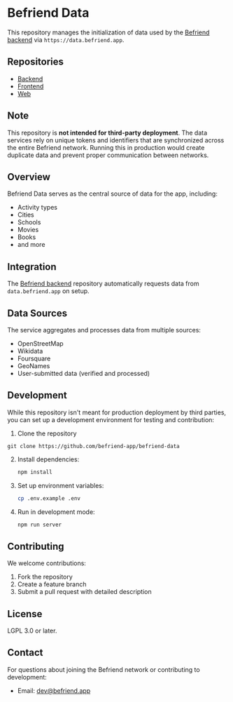 # Befriend Data

This repository manages the initialization of data used by the [Befriend backend](https://github.com/befriend-app/befriend-backend) via `https://data.befriend.app`.

## Repositories
- [Backend](https://github.com/befriend-app/befriend-backend)
- [Frontend](https://github.com/befriend-app/befriend-app)
- [Web](https://github.com/befriend-app/befriend-web)

## Note

This repository is **not intended for third-party deployment**. The data services rely on unique tokens and identifiers that are synchronized across the entire Befriend network. Running this in production would create duplicate data and prevent proper communication between networks.



## Overview

Befriend Data serves as the central source of data for the app, including:

- Activity types
- Cities
- Schools
- Movies
- Books
- and more

## Integration

The [Befriend backend](https://github.com/befriend-app/befriend-backend) repository automatically requests data from `data.befriend.app` on setup.

## Data Sources

The service aggregates and processes data from multiple sources:

- OpenStreetMap
- Wikidata
- Foursquare
- GeoNames
- User-submitted data (verified and processed)

## Development

While this repository isn't meant for production deployment by third parties, you can set up a development environment for testing and contribution:

1. Clone the repository
```
git clone https://github.com/befriend-app/befriend-data
```
2. Install dependencies:
   ```bash
   npm install
   ```
3. Set up environment variables:
   ```bash
   cp .env.example .env
   ```
4. Run in development mode:
   ```bash
   npm run server
   ```

## Contributing

We welcome contributions:

1. Fork the repository
2. Create a feature branch
3. Submit a pull request with detailed description

## License

LGPL 3.0 or later.
## Contact

For questions about joining the Befriend network or contributing to development:

- Email: dev@befriend.app
